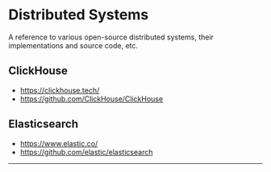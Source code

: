 # Distributed Systems
A reference to various open-source distributed systems, their implementations and source code, etc.

## ClickHouse
* https://clickhouse.tech/
* https://github.com/ClickHouse/ClickHouse

## Elasticsearch
* https://www.elastic.co/
* https://github.com/elastic/elasticsearch

----
